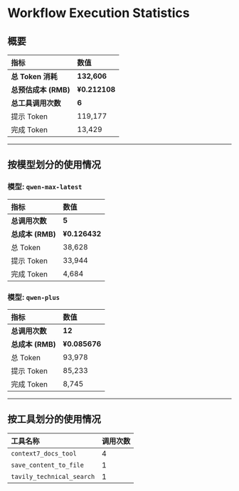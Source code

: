 # Workflow Execution Statistics

## 概要

| 指标 | 数值 |
| :--- | :--- |
| **总 Token 消耗** | **132,606** |
| **总预估成本 (RMB)** | **¥0.212108** |
| **总工具调用次数** | **6** |
| 提示 Token | 119,177 |
| 完成 Token | 13,429 |

---

## 按模型划分的使用情况


### 模型: `qwen-max-latest`

| 指标 | 数值 |
| :--- | :--- |
| **总调用次数** | **5** |
| **总成本 (RMB)** | **¥0.126432** |
| 总 Token | 38,628 |
| 提示 Token | 33,944 |
| 完成 Token | 4,684 |

### 模型: `qwen-plus`

| 指标 | 数值 |
| :--- | :--- |
| **总调用次数** | **12** |
| **总成本 (RMB)** | **¥0.085676** |
| 总 Token | 93,978 |
| 提示 Token | 85,233 |
| 完成 Token | 8,745 |

---

## 按工具划分的使用情况

| 工具名称 | 调用次数 |
| :--- | :--- |
| `context7_docs_tool` | 4 |
| `save_content_to_file` | 1 |
| `tavily_technical_search` | 1 |

